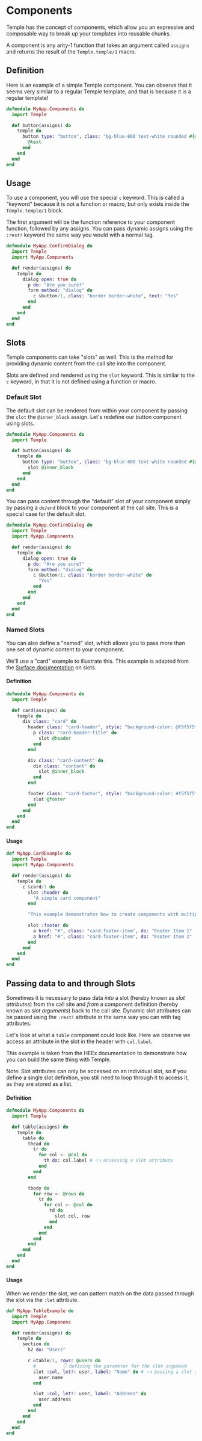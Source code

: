 # Components

Temple has the concept of components, which allow you an expressive and composable way to break up your templates into reusable chunks.

A component is any arity-1 function that takes an argument called `assigns` and returns the result of the `Temple.temple/1` macro.

## Definition

Here is an example of a simple Temple component. You can observe that it seems very similar to a regular Temple template, and that is because it is a regular template!

```elixir
defmodule MyApp.Components do
  import Temple

  def button(assigns) do
    temple do
      button type: "button", class: "bg-blue-800 text-white rounded #{@class}" do
        @text
      end
    end
  end
end
```

## Usage

To use a component, you will use the special `c` keyword. This is called a "keyword" because it is not a function or macro, but only exists inside the `Temple.temple/1` block.

The first argument will be the function reference to your component function, followed by any assigns. You can pass dynamic assigns using the `:rest!` keyword the same way you would with a normal tag.

```elixir
defmodule MyApp.ConfirmDialog do
  import Temple
  import MyApp.Components

  def render(assigns) do
    temple do
      dialog open: true do
        p do: "Are you sure?"
        form method: "dialog" do
          c &button/1, class: "border border-white", text: "Yes"
        end
      end
    end
  end
end
```

## Slots

Temple components can take "slots" as well. This is the method for providing dynamic content from the call site into the component.

Slots are defined and rendered using the `slot` keyword. This is similar to the `c` keyword, in that it is not defined using a function or macro.

### Default Slot

The default slot can be rendered from within your component by passing the `slot` the `@inner_block` assign. Let's redefine our button component using slots.

```elixir
defmodule MyApp.Components do
  import Temple

  def button(assigns) do
    temple do
      button type: "button", class: "bg-blue-800 text-white rounded #{@class}" do
        slot @inner_block
      end
    end
  end
end
```

You can pass content through the "default" slot of your component simply by passing a `do/end` block to your component at the call site. This is a special case for the default slot.

```elixir
defmodule MyApp.ConfirmDialog do
  import Temple
  import MyApp.Components

  def render(assigns) do
    temple do
      dialog open: true do
        p do: "Are you sure?"
        form method: "dialog" do
          c &button/1, class: "border border-white" do
            "Yes"
          end
        end
      end
    end
  end
end
```

### Named Slots

You can also define a "named" slot, which allows you to pass more than one set of dynamic content to your component.

We'll use a "card" example to illustrate this. This example is adapted from the [Surface documentation](https://surface-ui.org/slots) on slots.

#### Definition

```elixir
defmodule MyApp.Components do
  import Temple

  def card(assigns) do
    temple do
      div class: "card" do
        header class: "card-header", style: "background-color: @f5f5f5" do
          p class: "card-header-title" do
            slot @header
          end
        end

        div class: "card-content" do
          div class: "content" do
            slot @inner_block
          end
        end

        footer class: "card-footer", style: "background-color: #f5f5f5" do
          slot @footer
        end
      end
    end
  end
end
```

#### Usage

```elixir
def MyApp.CardExample do
  import Temple
  import MyApp.Components

  def render(assigns) do
    temple do
      c &card/1 do
        slot :header do
          "A simple card component"
        end

        "This example demonstrates how to create components with multiple, named slots"

        slot :footer do
          a href: "#", class: "card-footer-item", do: "Footer Item 1"
          a href: "#", class: "card-footer-item", do: "Footer Item 2"
        end
      end
    end
  end
end
```

## Passing data to and through Slots

Sometimes it is necessary to pass data _into_ a slot (hereby known as *slot attributes*) from the call site and _from_ a component definition (hereby known as *slot arguments*) back to the call site. Dynamic slot attributes can be passed using the `:rest!` attribute in the same way you can with tag attributes.

Let's look at what a `table` component could look like. Here we observe we access an attribute in the slot in the header with `col.label`.

This example is taken from the HEEx documentation to demonstrate how you can build the same thing with Temple.

Note: Slot attributes can only be accessed on an individual slot, so if you define a single slot definition, you still need to loop through it to access it, as they are stored as a list.

#### Definition

```elixir
defmodule MyApp.Components do
  import Temple

  def table(assigns) do
    temple do
      table do
        thead do
          tr do
            for col <- @col do
              th do: col.label # 👈 accessing a slot attribute
            end
          end
        end

        tbody do
          for row <- @rows do
            tr do
              for col <- @col do
                td do
                  slot col, row
                end
              end
            end
          end
        end
      end
    end
  end
end
```

#### Usage

When we render the slot, we can pattern match on the data passed through the slot via the `:let` attribute.

```elixir
def MyApp.TableExample do
  import Temple
  import MyApp.Componens

  def render(assigns) do
    temple do
      section do
        h2 do: "Users"

        c &table/1, rows: @users do
          #          👇 defining the parameter for the slot argument
          slot :col, let!: user, label: "Name" do # 👈 passing a slot attribute
            user.name
          end

          slot :col, let!: user, label: "Address" do
            user.address
          end
        end
      end
    end
  end
end
```
